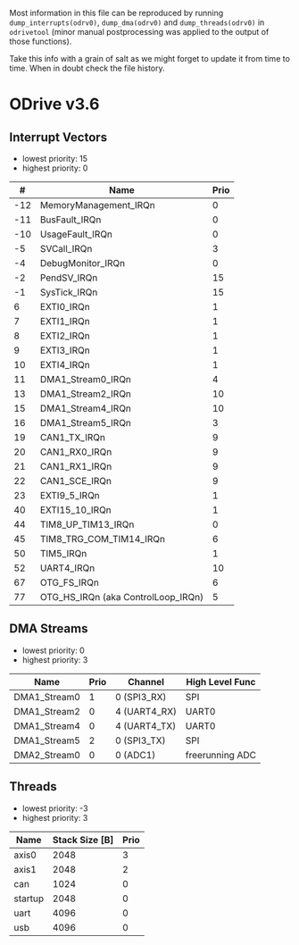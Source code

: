 
Most information in this file can be reproduced by running `dump_interrupts(odrv0)`, `dump_dma(odrv0)` and `dump_threads(odrv0)` in `odrivetool` (minor manual postprocessing was applied to the output of those functions).

Take this info with a grain of salt as we might forget to update it from time to time. When in doubt check the file history.

# ODrive v3.6

## Interrupt Vectors

 - lowest priority: 15
 - highest priority: 0

|   # | Name                    | Prio |
|-----|-------------------------|------|
| -12 | MemoryManagement_IRQn   |    0 |
| -11 | BusFault_IRQn           |    0 |
| -10 | UsageFault_IRQn         |    0 |
|  -5 | SVCall_IRQn             |    3 |
|  -4 | DebugMonitor_IRQn       |    0 |
|  -2 | PendSV_IRQn             |   15 |
|  -1 | SysTick_IRQn            |   15 |
|   6 | EXTI0_IRQn              |    1 |
|   7 | EXTI1_IRQn              |    1 |
|   8 | EXTI2_IRQn              |    1 |
|   9 | EXTI3_IRQn              |    1 |
|  10 | EXTI4_IRQn              |    1 |
|  11 | DMA1_Stream0_IRQn       |    4 |
|  13 | DMA1_Stream2_IRQn       |   10 |
|  15 | DMA1_Stream4_IRQn       |   10 |
|  16 | DMA1_Stream5_IRQn       |    3 |
|  19 | CAN1_TX_IRQn            |    9 |
|  20 | CAN1_RX0_IRQn           |    9 |
|  21 | CAN1_RX1_IRQn           |    9 |
|  22 | CAN1_SCE_IRQn           |    9 |
|  23 | EXTI9_5_IRQn            |    1 |
|  40 | EXTI15_10_IRQn          |    1 |
|  44 | TIM8_UP_TIM13_IRQn      |    0 |
|  45 | TIM8_TRG_COM_TIM14_IRQn |    6 |
|  50 | TIM5_IRQn               |    1 |
|  52 | UART4_IRQn              |   10 |
|  67 | OTG_FS_IRQn             |    6 |
|  77 | OTG_HS_IRQn (aka ControlLoop_IRQn) |    5 |


## DMA Streams

 - lowest priority: 0
 - highest priority: 3

| Name         | Prio | Channel                          | High Level Func |
|--------------|------|----------------------------------|-----------------|
| DMA1_Stream0 |    1 | 0 (SPI3_RX)                      | SPI             |
| DMA1_Stream2 |    0 | 4 (UART4_RX)                     | UART0           |
| DMA1_Stream4 |    0 | 4 (UART4_TX)                     | UART0           |
| DMA1_Stream5 |    2 | 0 (SPI3_TX)                      | SPI             |
| DMA2_Stream0 |    0 | 0 (ADC1)                         | freerunning ADC |


## Threads

 - lowest priority: -3
 - highest priority: 3

| Name    | Stack Size [B] | Prio |
|---------|----------------|------|
| axis0   |           2048 |    3 |
| axis1   |           2048 |    2 |
| can     |           1024 |    0 |
| startup |           2048 |    0 |
| uart    |           4096 |    0 |
| usb     |           4096 |    0 |

